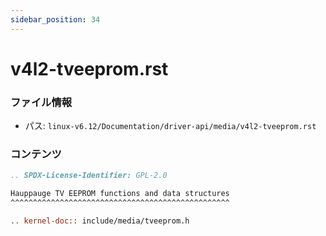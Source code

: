 ```yaml
---
sidebar_position: 34
---
```

# v4l2-tveeprom.rst

### ファイル情報

- パス: `linux-v6.12/Documentation/driver-api/media/v4l2-tveeprom.rst`

### コンテンツ

```rst
.. SPDX-License-Identifier: GPL-2.0

Hauppauge TV EEPROM functions and data structures
^^^^^^^^^^^^^^^^^^^^^^^^^^^^^^^^^^^^^^^^^^^^^^^^^

.. kernel-doc:: include/media/tveeprom.h

```
